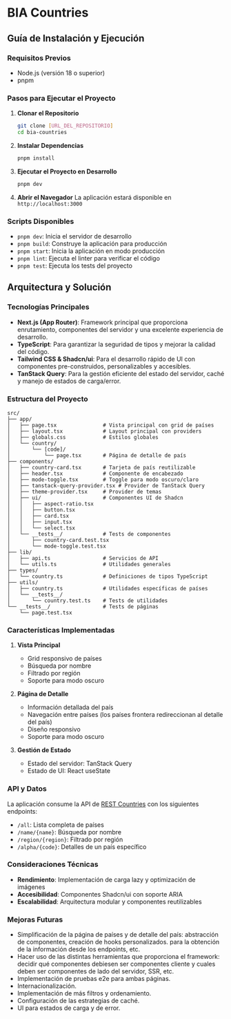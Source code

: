 # BIA Countries

## Guía de Instalación y Ejecución

### Requisitos Previos

- Node.js (versión 18 o superior)
- pnpm 

### Pasos para Ejecutar el Proyecto

1. **Clonar el Repositorio**
   ```bash
   git clone [URL_DEL_REPOSITORIO]
   cd bia-countries
   ```

2. **Instalar Dependencias**
   ```bash
   pnpm install
   ```

3. **Ejecutar el Proyecto en Desarrollo**
   ```bash
   pnpm dev
   ```

4. **Abrir el Navegador**
   La aplicación estará disponible en `http://localhost:3000`

### Scripts Disponibles

- `pnpm dev`: Inicia el servidor de desarrollo
- `pnpm build`: Construye la aplicación para producción
- `pnpm start`: Inicia la aplicación en modo producción
- `pnpm lint`: Ejecuta el linter para verificar el código
- `pnpm test`: Ejecuta los tests del proyecto

## Arquitectura y Solución

### Tecnologías Principales

- **Next.js (App Router)**: Framework principal que proporciona enrutamiento, componentes del servidor y una excelente experiencia de desarrollo.
- **TypeScript**: Para garantizar la seguridad de tipos y mejorar la calidad del código.
- **Tailwind CSS & Shadcn/ui**: Para el desarrollo rápido de UI con componentes pre-construidos, personalizables y accesibles.
- **TanStack Query**: Para la gestión eficiente del estado del servidor, caché y manejo de estados de carga/error.

### Estructura del Proyecto

```
src/
├── app/
│   ├── page.tsx               # Vista principal con grid de países
│   ├── layout.tsx             # Layout principal con providers
│   ├── globals.css            # Estilos globales
│   └── country/
│       └── [code]/
│           └── page.tsx       # Página de detalle de país
├── components/
│   ├── country-card.tsx       # Tarjeta de país reutilizable
│   ├── header.tsx             # Componente de encabezado
│   ├── mode-toggle.tsx        # Toggle para modo oscuro/claro
│   ├── tanstack-query-provider.tsx # Provider de TanStack Query
│   ├── theme-provider.tsx     # Provider de temas
│   ├── ui/                    # Componentes UI de Shadcn
│   │   ├── aspect-ratio.tsx
│   │   ├── button.tsx
│   │   ├── card.tsx
│   │   ├── input.tsx
│   │   └── select.tsx
│   └── __tests__/             # Tests de componentes
│       ├── country-card.test.tsx
│       └── mode-toggle.test.tsx
├── lib/
│   ├── api.ts                 # Servicios de API
│   └── utils.ts               # Utilidades generales
├── types/
│   └── country.ts             # Definiciones de tipos TypeScript
├── utils/
│   ├── country.ts             # Utilidades específicas de países
│   └── __tests__/
│       └── country.test.ts    # Tests de utilidades
└── __tests__/                 # Tests de páginas
    └── page.test.tsx
```

### Características Implementadas

1. **Vista Principal**
   - Grid responsivo de países
   - Búsqueda por nombre
   - Filtrado por región
   - Soporte para modo oscuro

2. **Página de Detalle**
   - Información detallada del país
   - Navegación entre países (los países frontera redireccionan al detalle del país)
   - Diseño responsivo
   - Soporte para modo oscuro

3. **Gestión de Estado**
   - Estado del servidor: TanStack Query
   - Estado de UI: React useState

### API y Datos

La aplicación consume la API de [REST Countries](https://restcountries.com) con los siguientes endpoints:
- `/all`: Lista completa de países
- `/name/{name}`: Búsqueda por nombre
- `/region/{region}`: Filtrado por región
- `/alpha/{code}`: Detalles de un país específico

### Consideraciones Técnicas

- **Rendimiento**: Implementación de carga lazy y optimización de imágenes
- **Accesibilidad**: Componentes Shadcn/ui con soporte ARIA
- **Escalabilidad**: Arquitectura modular y componentes reutilizables

### Mejoras Futuras

- Simplificación de la página de países y de detalle del país: abstracción de componentes, creación de hooks personalizados.
para la obtención de la información desde los endpoints, etc.
- Hacer uso de las distintas herramientas que proporciona el framework: decidir qué componentes debiesen ser componentes cliente y cuales deben ser componentes de lado del servidor, SSR, etc.
- Implementación de pruebas e2e para ambas páginas.
- Internacionalización.
- Implementación de más filtros y ordenamiento.
- Configuración de las estrategias de caché.
- UI para estados de carga y de error.
